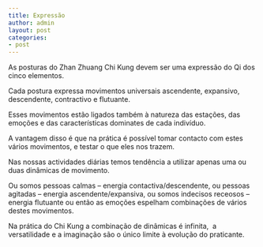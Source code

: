 ```yaml
---
title: Expressão
author: admin
layout: post
categories:
- post
---
```

As posturas do Zhan Zhuang Chi Kung devem ser uma expressão do Qi dos cinco elementos.

Cada postura expressa movimentos universais ascendente, expansivo, descendente, contractivo e flutuante.

Esses movimentos estão ligados também à natureza das estações, das emoções e das características dominates de cada indivíduo.

A vantagem disso é que na prática é possível tomar contacto com estes vários movimentos, e testar o que eles nos trazem.

Nas nossas actividades diárias temos tendência a utilizar apenas uma ou duas dinâmicas de movimento.

Ou somos pessoas calmas &#8211; energia contactiva/descendente, ou pessoas agitadas &#8211; energia ascendente/expansiva, ou somos indecisos receosos &#8211; energia flutuante ou então as emoções espelham combinações de vários destes movimentos.

Na prática do Chi Kung a combinação de dinâmicas é infinita,  a versatilidade e a imaginação são o único limite à evolução do praticante.
